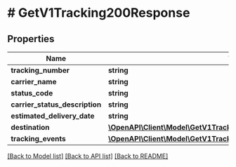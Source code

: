 # # GetV1Tracking200Response

## Properties

Name | Type | Description | Notes
------------ | ------------- | ------------- | -------------
**tracking_number** | **string** |  | [optional]
**carrier_name** | **string** |  | [optional]
**status_code** | **string** |  | [optional]
**carrier_status_description** | **string** |  | [optional]
**estimated_delivery_date** | **string** |  | [optional]
**destination** | [**\OpenAPI\Client\Model\GetV1Tracking200ResponseDestination**](GetV1Tracking200ResponseDestination.md) |  | [optional]
**tracking_events** | [**\OpenAPI\Client\Model\GetV1Tracking200ResponseTrackingEventsInner[]**](GetV1Tracking200ResponseTrackingEventsInner.md) |  | [optional]

[[Back to Model list]](../../README.md#models) [[Back to API list]](../../README.md#endpoints) [[Back to README]](../../README.md)
